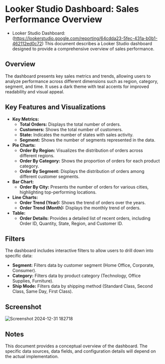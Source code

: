 # Looker Studio Dashboard: Sales Performance Overview
*   Looker Studio Dashboard:
(https://lookerstudio.google.com/reporting/64cdda23-5fec-431a-b0b1-462112ed0c72)
This document describes a Looker Studio dashboard designed to provide a comprehensive overview of sales performance.

## Overview

The dashboard presents key sales metrics and trends, allowing users to analyze performance across different dimensions such as region, category, segment, and time. It uses a dark theme with teal accents for improved readability and visual appeal.

## Key Features and Visualizations

*   **Key Metrics:**
    *   **Total Orders:** Displays the total number of orders. 
    *   **Customers:** Shows the total number of customers.
    *   **State:** Indicates the number of states with sales activity. 
    *   **Segment:** Shows the number of segments represented in the data. 
*   **Pie Charts:**
    *   **Order By Region:** Visualizes the distribution of orders across different regions.
    *   **Order By Category:** Shows the proportion of orders for each product category.
    *   **Order By Segment:** Displays the distribution of orders among different customer segments.
*   **Bar Chart:**
    *   **Order By City:** Presents the number of orders for various cities, highlighting top-performing locations.
*   **Line Charts:**
    *   **Order Trend (Year):** Shows the trend of orders over the years.
    *   **Order Trend (Month):** Displays the monthly trend of orders.
*   **Table:**
    *   **Order Details:** Provides a detailed list of recent orders, including Order ID, Quantity, State, Region, and Customer ID.

## Filters

The dashboard includes interactive filters to allow users to drill down into specific data:

*   **Segment:** Filters data by customer segment (Home Office, Corporate, Consumer).
*   **Category:** Filters data by product category (Technology, Office Supplies, Furniture).
*   **Ship Mode:** Filters data by shipping method (Standard Class, Second Class, Same Day, First Class).


## Screenshot

![Screenshot 2024-12-31 182718](https://github.com/user-attachments/assets/7cd9559e-ad0b-4277-8530-90e29b27efe4)


## Notes

This document provides a conceptual overview of the dashboard. The specific data sources, data fields, and configuration details will depend on the actual implementation.
